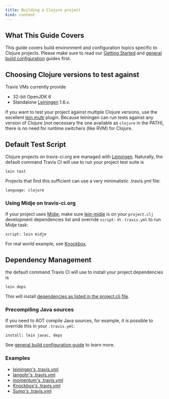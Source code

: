 ```yaml
---
title: Building a Clojure project
kind: content
---
```


## What This Guide Covers

This guide covers build environment and configuration topics specific to Clojure projects. Please make sure to read our [Getting Started](/docs/user/getting-started/) and [general build configuration](/docs/user/build-configuration/) guides first.


## Choosing Clojure versions to test against

Travis VMs currently provide

* 32-bit OpenJDK 6
* Standalone [Leiningen](https://github.com/technomancy/leiningen) 1.6.x.

If you want to test your project against multiple Clojure versions, use the excellent [lein multi](https://github.com/maravillas/lein-multi) plugin.
Because leiningen can run tests against any version of Clojure (not necessary the one available as `clojure` in the PATH), there is no need for runtime
switchers (like RVM) for Clojure.


## Default Test Script

Clojure projects on travis-ci.org are managed with [Leiningen](https://github.com/technomancy/leiningen). Naturally, the default command Travis CI will use to
run your project test suite is

    lein test

Projects that find this sufficient can use a very minimalistic .travis.yml file:

    language: clojure


### Using Midje on travis-ci.org

If your project uses [Midje](https://github.com/marick/Midje), make sure [lein-midje](https://github.com/marick/Midje/wiki/Lein-midje) is on your `project.clj` development dependencies list and override `script:` in `.travis.yml` to
run Midje task:

    script: lein midje


For real world example, see [Knockbox](https://github.com/reiddraper/knockbox).



## Dependency Management

the default command Travis CI will use
to install your project dependencies is

    lein deps

This will install [dependencies as listed in the project.clj file](https://github.com/technomancy/leiningen/blob/master/sample.project.clj).


### Precompiling Java sources

If you need to AOT compile Java sources, for example, it is possible to override this in your `.travis.yml`:

    install: lein javac, deps

See [general build configuration guide](/docs/user/build-configuration/) to learn more.


### Examples

 * [leiningen's .travis.yml](https://github.com/technomancy/leiningen/blob/stable/.travis.yml)
 * [langohr's .travis.yml](https://github.com/michaelklishin/langohr/blob/master/.travis.yml)
 * [momentum's .travis.yml](https://github.com/carllerche/momentum/blob/master/.travis.yml)
 * [Knockbox's .travis.yml](https://github.com/reiddraper/knockbox/blob/master/.travis.yml)
 * [Sumo's .travis.yml](https://github.com/reiddraper/sumo/blob/master/.travis.yml)
 
